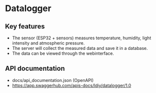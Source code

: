 # Datalogger

## Key features

- The sensor (ESP32 + sensors) measures temperature, humidity, light intensity and atmospheric pressure.
- The server will collect the measured data and save it in a database.
- The data can be viewed through the webinterface.

## API documentation
- docs/api_documentation.json (OpenAPI)
- https://app.swaggerhub.com/apis-docs/ldiy/datalogger/1.0


